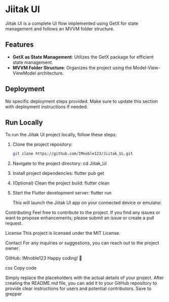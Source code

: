 # Jiitak UI

Jiitak UI is a complete UI flow implemented using GetX for state management and follows an MVVM folder structure.

## Features

- **GetX as State Management**: Utilizes the GetX package for efficient state management.
- **MVVM Folder Structure**: Organizes the project using the Model-View-ViewModel architecture.
  
## Deployment

No specific deployment steps provided. Make sure to update this section with deployment instructions if needed.

## Run Locally

To run the Jiitak UI project locally, follow these steps:

1. Clone the project repository:

   ```bash
   git clone https://github.com/IMnoble123/Jiitak_Ui.git
   
2. Navigate to the project directory:
   cd Jiitak_Ui
   
4. Install project dependencies:
   flutter pub get

5. (Optional) Clean the project build:
   flutter clean

6. Start the Flutter development server:
   flutter run

   This will launch the Jiitak UI app on your connected device or emulator.

Contributing
Feel free to contribute to the project. If you find any issues or want to propose enhancements, please submit an issue or create a pull request.

License
This project is licensed under the MIT License.

Contact
For any inquiries or suggestions, you can reach out to the project owner:

GitHub: IMnoble123
Happy coding! 🚀

css
Copy code

Simply replace the placeholders with the actual details of your project. After creating the README.md file, you can add it to your GitHub repository to provide clear instructions for users and potential contributors.
Save to grepper
